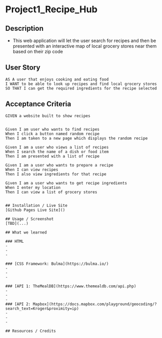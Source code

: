 # Project1_Recipe_Hub

## Description
- This web application will let the user search for recipes and then be presented with an interactive map of local grocery stores near them based on their zip code


## User Story

```
AS A user that enjoys cooking and eating food
I WANT to be able to look up recipes and find local grocery stores
SO THAT I can get the required ingredients for the recipe selected
```

## Acceptance Criteria

```
GIVEN a website built to show recipes


Given I am user who wants to find recipes
When I click a button named random recipe
Then I am taken to a new page which displays the random recipe

Given I am a user who views a list of recipes
When I search the name of a dish or food item 
Then I am presented with a list of recipe

Given I am a user who wants to prepare a recipe
When I can view recipes
Then I also view ingredients for that recipe

Given I am a user who wants to get recipe ingredients
When I enter my location
Then I can view a list of grocery stores


## Installation / Live Site
[Github Pages Live Site]()

## Usage / Screenshot
[TBD](...)

## What we learned

### HTML
-
-
-

### [CSS Framework: Bulma](https://bulma.io/)
- 
-
-

### [API 1: TheMealDB](https://www.themealdb.com/api.php)
-
-
-
### [API 2: Mapbox](https://docs.mapbox.com/playground/geocoding/?search_text=Kroger&proximity=ip)
-
-
-

## Resources / Credits
